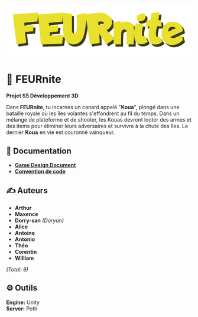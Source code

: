 ![alt text](logo.png)

# 🐥 FEURnite

**Projet S5 Développement 3D**

Dans **FEURnite**, tu incarnes un canard appelé "**Koua**", plongé dans une bataille royale où les îles volantes s'effondrent au fil du temps. Dans un mélange de plateforme et de shooter, les Kouas devront looter des armes et des items pour éliminer leurs adversaires et survivre à la chute des îles. Le dernier **Koua** en vie est couronné vainqueur.

## 📖 Documentation

- **[Game Design Document](docs/GDD.md)**
- **[Convention de code](docs/convention-de-code.md)**

## ✍️ Auteurs

- **Arthur**
- **Maxence**
- **Dorry-san** *(Doryan)*
- **Alice**
- **Antoine**
- **Antonio**
- **Théo**
- **Corentin**
- **William**

*(Total: 9)*

## ⚙️ Outils

**Engine:** Unity  
**Server:** Poth

